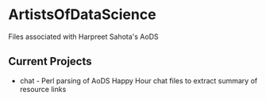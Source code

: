 # ArtistsOfDataScience
 Files associated with Harpreet Sahota's AoDS

## Current Projects

- chat - Perl parsing of AoDS Happy Hour chat files to extract summary of resource links